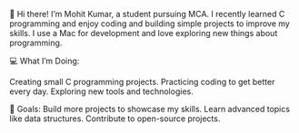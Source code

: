 👋 Hi there!
I’m Mohit Kumar, a student pursuing MCA. I recently learned C programming and enjoy coding and building simple projects to improve my skills. I use a Mac for development and love exploring new things about programming.

💻 What I’m Doing:

Creating small C programming projects.
Practicing coding to get better every day.
Exploring new tools and technologies.

🎯 Goals:
Build more projects to showcase my skills.
Learn advanced topics like data structures.
Contribute to open-source projects.
